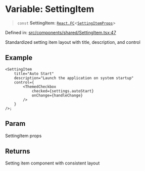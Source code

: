 # Variable: SettingItem

> `const` **SettingItem**: [`React.FC`](https://github.com/DefinitelyTyped/DefinitelyTyped/blob/80449050d0e5e84f44ffa3fd3dc5651e4747e589/types/react/index.d.ts#L1021)\<[`SettingItemProps`](../interfaces/SettingItemProps.md)\>

Defined in: [src/components/shared/SettingItem.tsx:47](https://github.com/Nick2bad4u/Uptime-Watcher/blob/main/src/components/shared/SettingItem.tsx#L47)

Standardized setting item layout with title, description, and control

## Example

```tsx
<SettingItem
    title="Auto Start"
    description="Launch the application on system startup"
    control={
        <ThemedCheckbox
            checked={settings.autoStart}
            onChange={handleChange}
        />
    }
/>;
```

## Param

SettingItem props

## Returns

Setting item component with consistent layout
